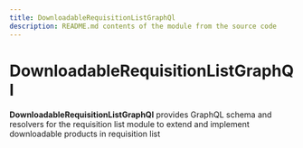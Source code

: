 ```yaml
---
title: DownloadableRequisitionListGraphQl
description: README.md contents of the module from the source code
---
```


# DownloadableRequisitionListGraphQl

**DownloadableRequisitionListGraphQl** provides GraphQL schema and resolvers for the requisition list module to extend and implement downloadable products in requisition list

